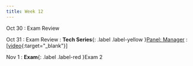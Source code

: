 ```yaml
---
title: Week 12
---
```


Oct 30
: Exam Review

Oct 31
: Exam Review
: **Tech Series**{: .label .label-yellow }[Panel: Manager](https://edstem.org/us/courses/41289/lessons/80427)
  : \[[video](https://drive.google.com/file/d/1v8WTmV0KfWM_4hP4QpV5dTcWjIcIlRj9){:target="_blank"}\]

Nov 1
: **Exam**{: .label .label-red }Exam 2
